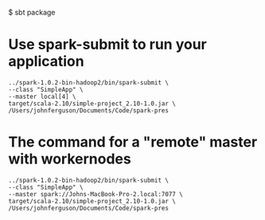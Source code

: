 $ sbt package

# Use spark-submit to run your application
    ../spark-1.0.2-bin-hadoop2/bin/spark-submit \
    --class "SimpleApp" \
    --master local[4] \
    target/scala-2.10/simple-project_2.10-1.0.jar \
    /Users/johnferguson/Documents/Code/spark-pres

# The command for a "remote" master with workernodes
    ../spark-1.0.2-bin-hadoop2/bin/spark-submit \
    --class "SimpleApp" \
    --master spark://Johns-MacBook-Pro-2.local:7077 \
    target/scala-2.10/simple-project_2.10-1.0.jar \
    /Users/johnferguson/Documents/Code/spark-pres
